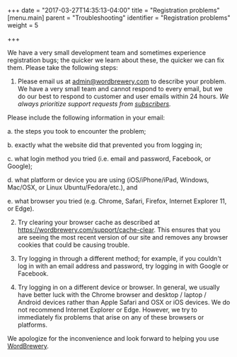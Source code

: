 +++
date = "2017-03-27T14:35:13-04:00"
title = "Registration problems"
[menu.main]
    parent = "Troubleshooting"
    identifier = "Registration problems"
    weight = 5

+++

We have a very small development team and sometimes experience registration bugs; the quicker we learn about these, the quicker we can fix them. Please take the following steps:

1. Please email us at [admin@wordbrewery.com](mailto:admin@wordbrewery.com) to describe your problem. We have a very small team and cannot respond to every email, but we do our best to respond to customer and user emails within 24 hours. *We always prioritize support requests from [subscribers](https://wordbrewery.com/subscriptions).*

Please include the following information in your email:

a. the steps you took to encounter the problem;

b. exactly what the website did that prevented you from logging in;

c. what login method you tried (i.e. email and password, Facebook, or Google);

d. what platform or device you are using (iOS/iPhone/iPad, Windows, Mac/OSX, or Linux Ubuntu/Fedora/etc.), and

e. what browser you tried (e.g. Chrome, Safari, Firefox, Internet Explorer 11, or Edge).

2. Try clearing your browser cache as described at https://wordbrewery.com/support/cache-clear. This ensures that you are seeing the most recent version of our site and removes any browser cookies that could be causing trouble.

3. Try logging in through a different method; for example, if you couldn't log in with an email address and password, try logging in with Google or Facebook.

4. Try logging in on a different device or browser. In general, we usually have better luck with the  Chrome browser and desktop / laptop / Android devices rather than Apple Safari and OSX or iOS devices. We do not recommend Internet Explorer or Edge.  However, we try to immediately fix problems that arise on any of these browsers or platforms.

We apologize for the inconvenience and look forward to helping you use [WordBrewery](https://wordbrewery.com).